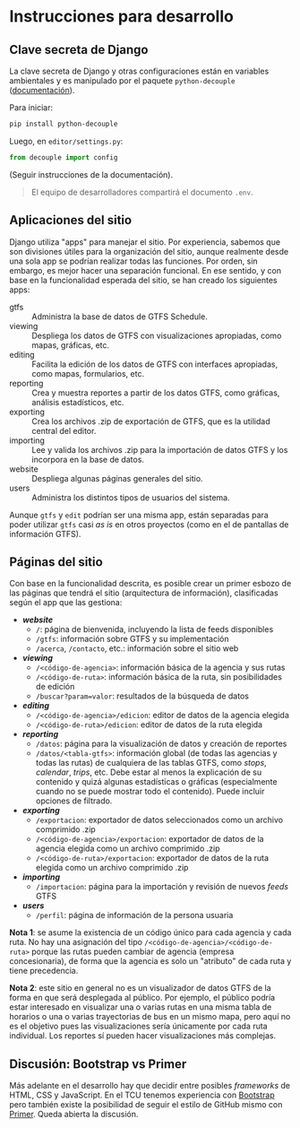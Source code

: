# Instrucciones para desarrollo

## Clave secreta de Django

La clave secreta de Django y otras configuraciones están en variables ambientales y es manipulado por el paquete `python-decouple` ([documentación](https://pypi.org/project/python-decouple/)).

Para iniciar:

```bash
pip install python-decouple
```

Luego, en `editor/settings.py`:

```python
from decouple import config
```

(Seguir instrucciones de la documentación).

> El equipo de desarrolladores compartirá el documento `.env`.

## Aplicaciones del sitio

Django utiliza "apps" para manejar el sitio. Por experiencia, sabemos que son divisiones útiles para la organización del sitio, aunque realmente desde una sola app se podrían realizar todas las funciones. Por orden, sin embargo, es mejor hacer una separación funcional. En ese sentido, y con base en la funcionalidad esperada del sitio, se han creado los siguientes apps:

<dl>
    <dt>gtfs</dt>
    <dd>Administra la base de datos de GTFS Schedule.</dd>
    <dt>viewing</dt>
    <dd>Despliega los datos de GTFS con visualizaciones apropiadas, como mapas, gráficas, etc.</dd>
    <dt>editing</dt>
    <dd>Facilita la edición de los datos de GTFS con interfaces apropiadas, como mapas, formularios, etc.</dd>
    <dt>reporting</dt>
    <dd>Crea y muestra reportes a partir de los datos GTFS, como gráficas, análisis estadísticos, etc.</dd>
    <dt>exporting</dt>
    <dd>Crea los archivos .zip de exportación de GTFS, que es la utilidad central del editor.</dd>
    <dt>importing</dt>
    <dd>Lee y valida los archivos .zip para la importación de datos GTFS y los incorpora en la base de datos.</dd>
    <dt>website</dt>
    <dd>Despliega algunas páginas generales del sitio.</dd>
    <dt>users</dt>
    <dd>Administra los distintos tipos de usuarios del sistema.</dd>
</dl>

Aunque `gtfs` y `edit` podrían ser una misma app, están separadas para poder utilizar `gtfs` casi *as is* en otros proyectos (como en el de pantallas de información GTFS).

## Páginas del sitio

Con base en la funcionalidad descrita, es posible crear un primer esbozo de las páginas que tendrá el sitio (arquitectura de información), clasificadas según el app que las gestiona:

- ***website***
    - `/`: página de bienvenida, incluyendo la lista de feeds disponibles
    - `/gtfs`: información sobre GTFS y su implementación
    - `/acerca`, `/contacto`, etc.: información sobre el sitio web
- ***viewing***
    - `/<código-de-agencia>`: información básica de la agencia y sus rutas
    - `/<código-de-ruta>`: información básica de la ruta, sin posibilidades de edición
    - `/buscar?param=valor`: resultados de la búsqueda de datos
- ***editing***
    - `/<código-de-agencia>/edicion`: editor de datos de la agencia elegida
    - `/<código-de-ruta>/edicion`: editor de datos de la ruta elegida
- ***reporting***
    - `/datos`: página para la visualización de datos y creación de reportes
    - `/datos/<tabla-gtfs>`: información global (de todas las agencias y todas las rutas) de cualquiera de las tablas GTFS, como *stops*, *calendar*, *trips*, etc. Debe estar al menos la explicación de su contenido y quizá algunas estadísticas o gráficas (especialmente cuando no se puede mostrar todo el contenido). Puede incluir opciones de filtrado.
- ***exporting***
    - `/exportacion`: exportador de datos seleccionados como un archivo comprimido .zip
    - `/<código-de-agencia>/exportacion`: exportador de datos de la agencia elegida como un archivo comprimido .zip
    - `/<código-de-ruta>/exportacion`: exportador de datos de la ruta elegida como un archivo comprimido .zip
- ***importing***
    - `/importacion`: página para la importación y revisión de nuevos *feeds* GTFS
- ***users***
    - `/perfil`: página de información de la persona usuaria


**Nota 1**: se asume la existencia de un código único para cada agencia y cada ruta. No hay una asignación del tipo `/<código-de-agencia>/<código-de-ruta>`
porque las rutas pueden cambiar de agencia (empresa concesionaria), de forma que la agencia es solo un "atributo" de cada ruta y tiene precedencia.

**Nota 2**: este sitio en general no es un visualizador de datos GTFS de la forma en que será desplegada al público. Por ejemplo, el público podría estar interesado en visualizar una o varias rutas en una misma tabla de horarios o una o varias trayectorias de bus en un mismo mapa, pero aquí no es el objetivo pues las visualizaciones sería únicamente por cada ruta individual. Los reportes sí pueden hacer visualizaciones más complejas.

## Discusión: Bootstrap vs Primer

Más adelante en el desarrollo hay que decidir entre posibles *frameworks* de HTML, CSS y JavaScript. En el TCU tenemos experiencia con [Bootstrap](https://getbootstrap.com/) pero también existe la posibilidad de seguir el estilo de GitHub mismo con [Primer](https://primer.style/). Queda abierta la discusión.
